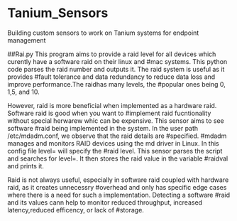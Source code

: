 # Tanium_Sensors
Building custom sensors to work on Tanium systems for endpoint management

##Rai.py
This program aims to provide a raid level for all devices which curently have a software raid on their linux and #mac systems. This python code parses the raid number and outputs it. The raid system is useful as it provides #fault tolerance and data redundancy to reduce data loss and improve performance.The raidhas many levels, the #popular ones being 0, 1,5, and 10. 

However, raid is more beneficial when implemented as a hardware raid. Software raid is good when you want to #implement raid fucntionality without special herwarew whic can be expensive. This sensor aims to see software #raid being implemented in the system. In the user path /etc/mdadm.conf, we observe that the raid details are #specified. 
#mdadm manages and monitors RAID devices using the md driver in Linux. In this config file level= will specify the #raid level. This sensor parses the script and searches for level=. It then stores the raid value in the variable #raidval and prints it.

Raid is not always useful, especially in software raid coupled with hardware raid, as it creates unnecessry #overhead and only has specific edge cases where there is a need for such a implementation. Detecting a software #raid and its values cann help to monitor reduced throughput, increased latency,reduced efficency, or lack of #storage.

